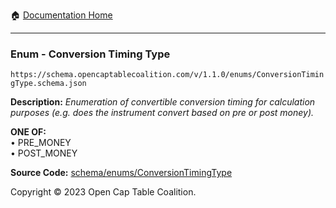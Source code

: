 :house: [Documentation Home](../../../README.md)

---

### Enum - Conversion Timing Type

`https://schema.opencaptablecoalition.com/v/1.1.0/enums/ConversionTimingType.schema.json`

**Description:** _Enumeration of convertible conversion timing for calculation purposes (e.g. does the instrument convert based on pre or post money)._

**ONE OF:**</br>&bull; PRE_MONEY </br>&bull; POST_MONEY

**Source Code:** [schema/enums/ConversionTimingType](../../../../schema/enums/ConversionTimingType.schema.json)

Copyright © 2023 Open Cap Table Coalition.
